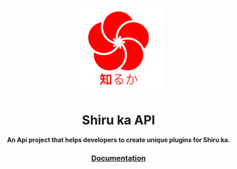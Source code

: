 <p align="center"><a href="https://shiruka.net"><img src="logo/SHIRUKA.png" width="200px"/></a></p>
<h1 align="center">Shiru ka API</h1>
<p align="center"><strong>An Api project that helps developers to create unique plugins for Shiru ka.</strong></p>
<h3 align="center">
  <a href="https://docs.shiruka.net">Documentation</a>
</h3>
